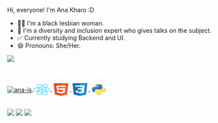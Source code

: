 Hi, everyone! I'm Ana Kharo :D

- 🏳️‍🌈 I'm a black lesbian woman.
- 💬 I'm a diversity and inclusion expert who gives talks on the subject.
- ✅ Currently studying Backend and UI.
- 😄 Pronouns: She/Her.

<div>
  <a href="https://www.linkedin.com/in/anakharo/">
  <img height="180em" src="https://github-readme-stats.vercel.app/api?username=ana-kharo&show_icons=true&theme=tokyonight"/>
 </div>

 ##

 <div style="display: inline_block"><br>
  <img align="center" alt="ana-js" height="30" width="40" 
    src="https://cdn.jsdelivr.net/gh/devicons/devicon/icons/javascript/javascript-plain.svg" />
  <img align="center" alt="Rafa-React" height="30" width="40" src="https://raw.githubusercontent.com/devicons/devicon/master/icons/react/react-original.svg">
  <img align="center" alt="Rafa-HTML" height="30" width="40" src="https://raw.githubusercontent.com/devicons/devicon/master/icons/html5/html5-original.svg">
  <img align="center" alt="Rafa-CSS" height="30" width="40" src="https://raw.githubusercontent.com/devicons/devicon/master/icons/css3/css3-original.svg">
  <img align="center" alt="ana-Python" height="30" width="40" src="https://raw.githubusercontent.com/devicons/devicon/master/icons/python/python-original.svg">
</div>

 ##

 <div>
  <a href="https://instagram.com/anakharo" target="_blank"><img src="https://img.shields.io/badge/-Instagram-%23E4405F?style=for-the-badge&logo=instagram&logoColor=white" target="_blank"></a>
  <a href = "mailto:devkharo@gmail.com"><img src="https://img.shields.io/badge/-Gmail-%23333?style=for-the-badge&logo=gmail&logoColor=white" target="_blank"></a>
  <a href=""https://www.linkedin.com/in/anakharo/"" target="_blank"><img src="https://img.shields.io/badge/-LinkedIn-%230077B5?style=for-the-badge&logo=linkedin&logoColor=white" target="_blank"></a> 
 </div>

